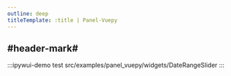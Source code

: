 ```yaml
---
outline: deep
titleTemplate: :title | Panel-Vuepy
---
```


## #header-mark#
:::ipywui-demo test
src/examples/panel_vuepy/widgets/DateRangeSlider
::: 